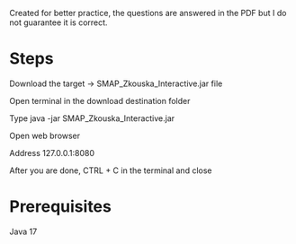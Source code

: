 Created for better practice, the questions are answered in the PDF but I do not guarantee it is correct.

# Steps
Download the target -> SMAP_Zkouska_Interactive.jar file

Open terminal in the download destination folder

Type java -jar SMAP_Zkouska_Interactive.jar

Open web browser

Address 127.0.0.1:8080

After you are done, CTRL + C in the terminal and close

# Prerequisites
Java 17
